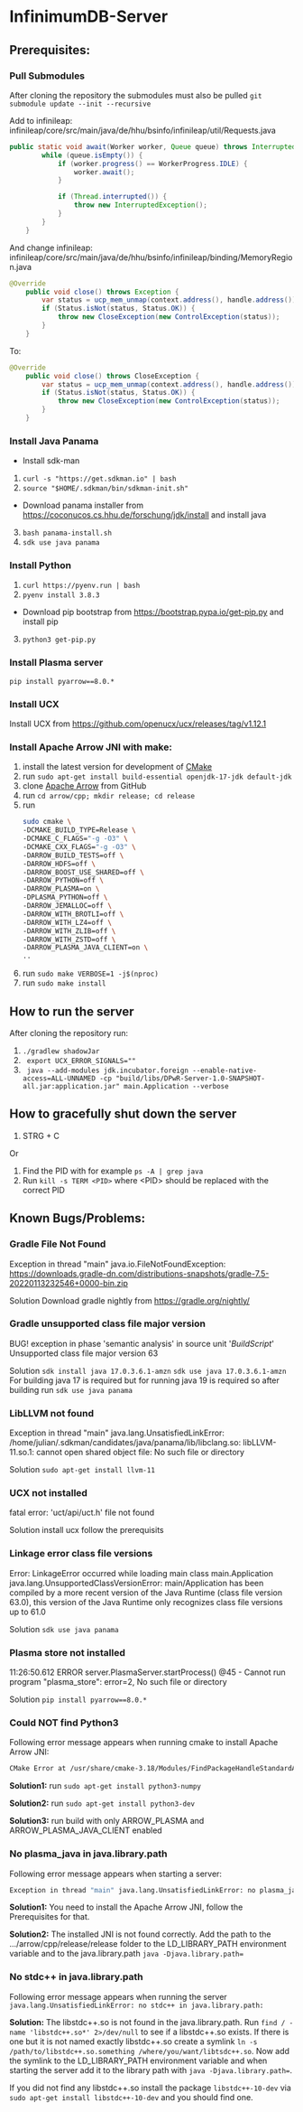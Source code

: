 # InfinimumDB-Server

## Prerequisites:

### Pull Submodules
After cloning the repository the submodules must also be pulled
```git submodule update --init --recursive```

Add to infinileap: infinileap/core/src/main/java/de/hhu/bsinfo/infinileap/util/Requests.java
```java
public static void await(Worker worker, Queue queue) throws InterruptedException {
        while (queue.isEmpty()) {
            if (worker.progress() == WorkerProgress.IDLE) {
                worker.await();
            }

            if (Thread.interrupted()) {
                throw new InterruptedException();
            }
        }
    }
```
And change infinileap: infinileap/core/src/main/java/de/hhu/bsinfo/infinileap/binding/MemoryRegion.java
```java
@Override
    public void close() throws Exception {
        var status = ucp_mem_unmap(context.address(), handle.address());
        if (Status.isNot(status, Status.OK)) {
            throw new CloseException(new ControlException(status));
        }
    }
```
To:
```java
@Override
    public void close() throws CloseException {
        var status = ucp_mem_unmap(context.address(), handle.address());
        if (Status.isNot(status, Status.OK)) {
            throw new CloseException(new ControlException(status));
        }
    }
```


### Install Java Panama
- Install sdk-man
1. ```curl -s "https://get.sdkman.io" | bash```
2. ```source "$HOME/.sdkman/bin/sdkman-init.sh"```
- Download panama installer from https://coconucos.cs.hhu.de/forschung/jdk/install and install java
3. ```bash panama-install.sh```
4. ```sdk use java panama```

### Install Python
1. ```curl https://pyenv.run | bash```
2. ```pyenv install 3.8.3```
- Download pip bootstrap from https://bootstrap.pypa.io/get-pip.py and install pip
3. ```python3 get-pip.py```

### Install Plasma server
```pip install pyarrow==8.0.*```

### Install UCX
Install UCX from https://github.com/openucx/ucx/releases/tag/v1.12.1

### Install **Apache Arrow JNI** with make:

1. install the latest version for development
   of [CMake](https://askubuntu.com/questions/355565/how-do-i-install-the-latest-version-of-cmake-from-the-command-line)
2. run ```sudo apt-get install build-essential openjdk-17-jdk default-jdk```
3. clone [Apache Arrow](https://github.com/apache/arrow) from GitHub
4. run  ```cd arrow/cpp; mkdir release; cd release```
5. run
   ```bash
   sudo cmake \ 
   -DCMAKE_BUILD_TYPE=Release \
   -DCMAKE_C_FLAGS="-g -O3" \
   -DCMAKE_CXX_FLAGS="-g -O3" \
   -DARROW_BUILD_TESTS=off \
   -DARROW_HDFS=off \
   -DARROW_BOOST_USE_SHARED=off \
   -DARROW_PYTHON=off \
   -DARROW_PLASMA=on \
   -DPLASMA_PYTHON=off \
   -DARROW_JEMALLOC=off \
   -DARROW_WITH_BROTLI=off \
   -DARROW_WITH_LZ4=off \
   -DARROW_WITH_ZLIB=off \
   -DARROW_WITH_ZSTD=off \
   -DARROW_PLASMA_JAVA_CLIENT=on \
   ..

6. run ```sudo make VERBOSE=1 -j$(nproc)```
7. run ```sudo make install```

## How to run the server
After cloning the repository run:

1. ```./gradlew shadowJar```
2. ``` export UCX_ERROR_SIGNALS=""```
3. ``` java --add-modules jdk.incubator.foreign --enable-native-access=ALL-UNNAMED -cp "build/libs/DPwR-Server-1.0-SNAPSHOT-all.jar:application.jar" main.Application --verbose```

## How to gracefully shut down the server

1. STRG + C

Or

1. Find the PID with for example ```ps -A | grep java```
2. Run ```kill -s TERM <PID>``` where \<PID\> should be replaced with the correct PID

## Known Bugs/Problems:

### Gradle File Not Found
Exception in thread "main" java.io.FileNotFoundException: https://downloads.gradle-dn.com/distributions-snapshots/gradle-7.5-20220113232546+0000-bin.zip

Solution
Download gradle nightly from https://gradle.org/nightly/

### Gradle unsupported class file major version
BUG! exception in phase 'semantic analysis' in source unit '_BuildScript_' Unsupported class file major version 63

Solution
```sdk install java 17.0.3.6.1-amzn```
```sdk use java 17.0.3.6.1-amzn```
For building java 17 is required but for running java 19 is required so after building run ```sdk use java panama```

### LibLLVM not found
Exception in thread "main" java.lang.UnsatisfiedLinkError: /home/julian/.sdkman/candidates/java/panama/lib/libclang.so: libLLVM-11.so.1: cannot open shared object file: No such file or directory

Solution
```sudo apt-get install llvm-11```

### UCX not installed
fatal error: 'uct/api/uct.h' file not found

Solution
install ucx follow the prerequisits

### Linkage error class file versions
Error: LinkageError occurred while loading main class main.Application
	java.lang.UnsupportedClassVersionError: main/Application has been compiled by a more recent version of the Java Runtime (class file version 63.0), this version of the Java Runtime only recognizes class file versions up to 61.0

Solution
```sdk use java panama```

### Plasma store not installed
11:26:50.612 ERROR server.PlasmaServer.startProcess() @45 - Cannot run program "plasma_store": error=2, No such file or directory

Solution
```pip install pyarrow==8.0.*```

### Could NOT find Python3
Following error message appears when running cmake to install Apache Arrow JNI:

```bash
CMake Error at /usr/share/cmake-3.18/Modules/FindPackageHandleStandardArgs.cmake:165 (message): Could NOT find Python3 (missing: Python3_NumPy_INCLUDE_DIRS NumPy) (found version "3.9.7")
```
**Solution1:** run ```sudo apt-get install python3-numpy```

**Solution2:** run ```sudo apt-get install python3-dev```

**Solution3:** run build with only ARROW_PLASMA and ARROW_PLASMA_JAVA_CLIENT enabled

### No plasma_java in java.library.path
Following error message appears when starting a server:

```bash
Exception in thread "main" java.lang.UnsatisfiedLinkError: no plasma_java in java.library.path: /usr/java/packages/lib:/usr/lib64:/lib64:/lib:/usr/lib
```

**Solution1:** You need to install the Apache Arrow JNI, follow the Prerequisites for that.

**Solution2:** The installed JNI is not found correctly. Add the path to the .../arrow/cpp/release/release folder to the LD_LIBRARY_PATH environment variable and to the java.library.path ```java -Djava.library.path=```

### No stdc++ in java.library.path
Following error message appears when running the server ```java.lang.UnsatisfiedLinkError: no stdc++ in java.library.path:```

**Solution:**
The libstdc++.so is not found in the java.library.path. Run ```find / -name 'libstdc++.so*' 2>/dev/null``` to see if a libstdc++.so exists.
If there is one but it is not named exactly libstdc++.so create a symlink ```ln -s /path/to/libstdc++.so.something /where/you/want/libtsdc++.so```.
Now add the symlink to the LD_LIBRARY_PATH environment variable and when starting the server add it to the library path with ```java -Djava.library.path=```.

If you did not find any libstdc++.so install the package ```libstdc++-10-dev``` via ```sudo apt-get install libstdc++-10-dev``` and you should find one.
